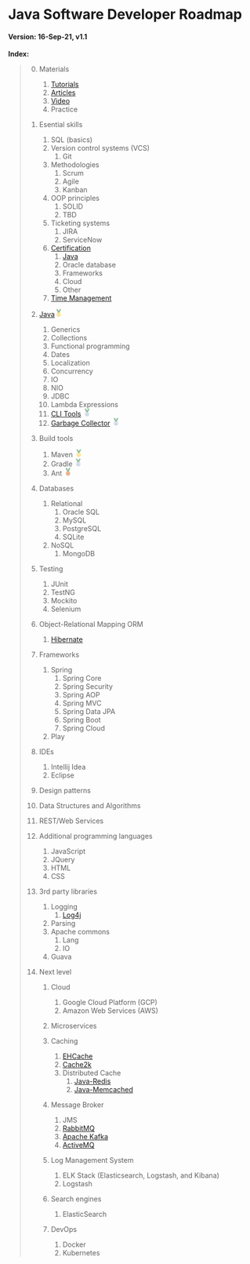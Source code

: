 # Java Software Developer Roadmap

#### Version: 16-Sep-21, v1.1

**Index:**
> 0. Materials
>    1. [Tutorials](Materials/Tutorials.md)
>    2. [Articles](Materials/Articles.md)
>    3. [Video](Materials/Video.md)
>    4. Practice
>    
> 1. Esential skills
>     1. SQL (basics)
>     2. Version control systems (VCS)
>         1. Git
>     3. Methodologies
>        1. Scrum
>        2. Agile
>        3. Kanban
>     4. OOP principles
>        1. SOLID
>        2. TBD
>     5. Ticketing systems
>        1. JIRA
>        2. ServiceNow
>     6. [Certification](Certification/README.md)
>        1. [Java](Certification/Oracle_Certified_Java/README.md)
>        2. Oracle database
>        3. Frameworks
>        4. Cloud
>        5. Other
>     7. [Time Management](Time_Management/README.md)
> 
> 2. [Java](Java/README.md)<img src="img/medal_1st.png" /> 
>     1. Generics
>     2. Collections
>     3. Functional programming
>     4. Dates
>     5. Localization
>     6. Concurrency
>     7. IO
>     8. NIO
>     9. JDBC
>     10. Lambda Expressions
>     11. [CLI Tools](Java/CLI_tools.md) <img src="img/medal_2nd.png" /> 
>     12. [Garbage Collector](Java/README.md#garbage_collector) <img src="img/medal_2nd.png" /> 
> 
> 3. Build tools
>     1. Maven <img src="img/medal_1st.png" /> 
>     2. Gradle <img src="img/medal_2nd.png" /> 
>     3. Ant <img src="img/medal_3rd.png" /> 
> 
> 4. Databases
>     1. Relational
>         1. Oracle SQL
>         2. MySQL
>         3. PostgreSQL
>         4. SQLite
>     2. NoSQL
>         1. MongoDB
> 
> 5. Testing
>     1. JUnit
>     2. TestNG
>     3. Mockito
>     4. Selenium
> 
> 6. Object-Relational Mapping ORM
>     1. [Hibernate](ORM/Hibernate.md)
> 
> 7. Frameworks
>     1. Spring
>         1. Spring Core
>         2. Spring Security
>         3. Spring AOP
>         4. Spring MVC
>         5. Spring Data JPA
>         6. Spring Boot
>         7. Spring Cloud
>     2. Play
> 
> 8. IDEs
>     1. Intellij Idea 
>     2. Eclipse
> 
> 8. Design patterns
> 
> 9. Data Structures and Algorithms
> 
> 10. REST/Web Services
> 
> 11. Additional programming languages
>     1. JavaScript
>     2. JQuery
>     3. HTML
>     4. CSS
> 
> 12. 3rd party libraries
>     1. Logging
>         1. [Log4j](https://logging.apache.org/log4j)
>     2. Parsing
>     3. Apache commons
>         1. Lang
>         1. IO
>     3. Guava
> 
> 13. Next level
>     1. Cloud
>         1. Google Cloud Platform (GCP)
>         2. Amazon Web Services (AWS)
> 
>     2. Microservices
> 
>     3. Caching
>         1. [EHCache](http://www.ehcache.org/)
>         2. [Cache2k](https://cache2k.org/)
>         3. Distributed Cache
>             1. [Java-Redis](https://github.com/xetorthio/jedis)
>             2. [Java-Memcached](https://redislabs.com/lp/memcached-java/)
> 
>     3. Message Broker
>         1. JMS
>         2. [RabbitMQ](https://www.rabbitmq.com/tutorials/tutorial-one-javascript.html)
>         3. [Apache Kafka](https://www.npmjs.com/package/kafka-node)
>         3. [ActiveMQ](https://github.com/apache/activemq)
> 
>     4. Log Management System
>         1. ELK Stack (Elasticsearch, Logstash, and Kibana)
>         2. Logstash
> 
>     5. Search engines
>         1. ElasticSearch
>     
>     5. DevOps
>         1. Docker
>         2. Kubernetes

